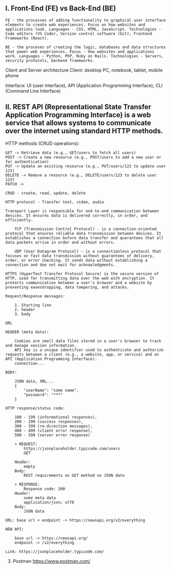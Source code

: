 ## I. Front-End (FE) vs Back-End (BE)

    FE - the processes of adding functionality to graphical user interface elements to create web experiences. Focus on how websites and applications look. Languages - CSS, HTML, JavaScript. Technologies - Code editors (VS Code), Version control software (Git), Frontend Frameworks (React).

    BE - the proceses of creating the logic, databases and data structures that power web experiences. Focus - How websites and applications work. Languages - Python, PhP, Ruby on Rails. Technologies - Servers, security protocols, backend frameworks.

Client and Server architecture
Client: desktop PC, notebook, tablet, mobile phone

Interface: UI (user interface), API (Application Programming Interface), CLI (Command Line Interface)

## II. REST  API (Representational State Transfer Application Programming Interface) is a web service that allows systems to communicate over the internet using standard HTTP methods.

HTTP methods (CRUD operations): 

    GET -> Retrieve data (e.g., GET/users to fetch all users)
    POST -> Create a new resource (e.g., POST/users to add a new user or for authentication)
    PUT -> Update an existing resource (e.g., PUT/users/123 to update user 123)
    DELETE -> Remove a resource (e.g., DELETE/users/123 to delete user 123)
    PATCH -> 

    CRUD - create, read, update, delete

    HTTP protocol - Transfer text, video, audio

    Transport Layer is responsible for end-to-end communication between devices. It ensures data is delivered correctly, in order, and efficiently. 

        TCP (Transmission Control Protocol) - is a connection-oriented protocol that ensures reliable data transmission between devices. It establishes a connection before data transfer and quarantees that all data packets arrive in order and without errors.

        UDP (User Datagram Protocol) - is a connectionless protocol that focuses on fast data transmission without guarantees of delivery, order, or error checking. It sends data without establishing a connection and doe not wait for acknowledgments.

    HTTPS (HyperText Transfer Protocol Secure) is the secure version of HTTP, used for transmitting data over the web with encryption. It protects communication between a user's browser and a website by preventing eavesdropping, data tampering, and attacks.

    Request/Response messages:

        1. Starting line
        2. header
        3. body
            
    URL

    HEADER (meta data):

        Cookies are small data files stored in a user's browser to track and manage session information.
        API key is a unique identifier used to authenticate and authorize requests between a client (e.g., a website, app, or service) and an API (Application Programming Interface).
        connection...

    BODY:

        JSON data, XML...
        {
            "userName": "some name",
            "password": "***"
        }

    HTTP response/status code: 

        100 - 199 (informational responses), 
        200 - 299 (success responses), 
        300 - 399 (re-direction messages), 
        400 - 499 (client error response), 
        500 - 599 (server error response)

        > REQUEST:
            https://jsonplaceholder.typicode.com/users
            GET

        Header:
            empty
        Body: 
            REST requirements on GET method no JSON data

        > RESPONSE:
            Response code: 200
        Header:
            some meta data
            application/json; utf8
        Body: 
            JSON data

    URL: base url + endpoint -> https://newsapi.org/v2/everything

    NEW API:

        base url -> https://newsapi.org/
        endpoint -> /v2/everything
    
    Link: https://jsonplaceholder.typicode.com/

3. Postman
https://www.postman.com/